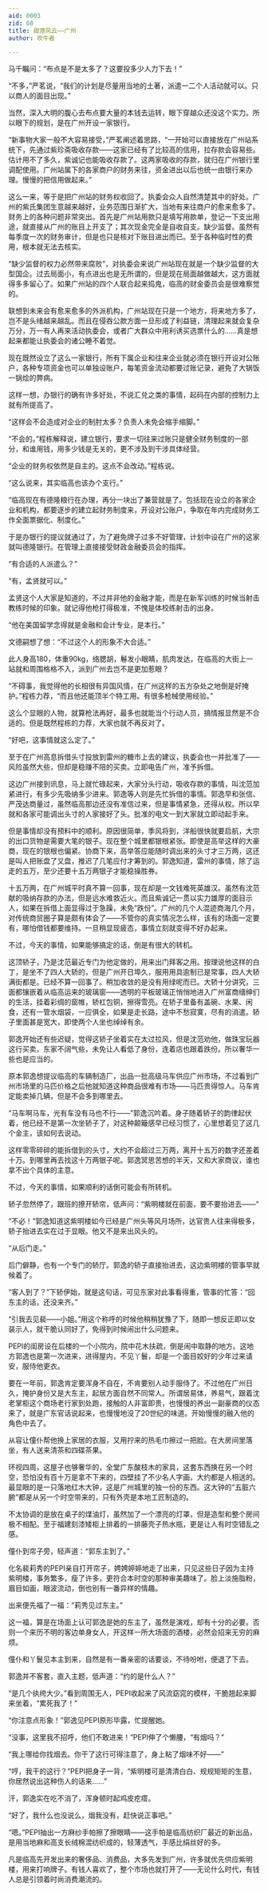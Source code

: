 ```yaml
---
aid: 0003
zid: 68
title: 甜港风云——广州
author: 吹牛者

---
```




  马千瞩问：“布点是不是太多了？这要投多少人力下去！”

  “不多，”严茗说，“我们的计划是尽量用当地的土著，派遣一二个人活动就可以。只以商人的面目出现。”

  当然，深入大明的腹心去布点要大量的本钱去运转，眼下穿越众还没这个实力。所以眼下的规划，是在广州开设一家银行。

  “新事物大家一般不大容易接受，”严茗阐述着思路，“一开始可以直接放在广州站系统下，先通过紫珍斋吸收存款——这家已经有了比较高的信用，拉存款会容易些。估计用不了多久，紫诚记也能吸收存款了。这两家吸收的存款，就归在广州银行里调配使用。广州站属下的各家商户的财务来往，资金进出以后也统一由银行来办理。慢慢的把信用做起来。”

  这么一来，等于是把广州站的财务权收回了。执委会众人自然清楚其中的好处。广州的紫氏集团生意越来越好，业务范围日渐扩大，当地有来往商户的愈来愈多了。财务上的各种问题非常突出。首先是广州站用款只是填写用款单，登记一下支出用途，就直接从广州的账目上开支了；其次现金完全是自收自支。缺少监督。虽然有每季度一次的财务审计，但是也只是核对下账目进出而已。至于各种临时性的费用，根本就无法去核实。

  “缺少监督的权力必然带来腐败”，对执委会来说广州站现在就是一个缺少监督的大型国企。过去局面小，有点进出也是无所谓的，但是现在局面越做越大，这方面就得多多留心了。如果广州站的四个人联合起来捣鬼，临高的财金委员会是很难察觉的。

  联想到未来会有愈来愈多的外派机构，广州站现在只是一个地方，将来地方多了，岂不是头绪越来越乱。而且在侵吞公款方面一旦形成了利益链，清理起来就会复杂万分，万一有人再来活动执委会，或者广大群众中用利诱买选票什么的……真是想起来都能让执委会的诸公睡不着觉。

  现在既然设立了这么一家银行，所有下属企业和往来企业就必须在银行开设对公账户，各种专项资金也可以单独设账户，每笔资金流动都要过账记录，避免了大锅饭一锅烩的弊病。

  这样一想，办银行的确有许多好处，不说汇兑之类的事情，起码在内部的控制力上就有所提高了。

  “这样会不会造成对企业的制肘太多？负责人未免会缩手缩脚。”

  “不会的。”程栋解释说，建立银行，要求一切往来过账只是健全财务制度的一部分，和谁用钱，用多少钱是无关的，更不涉及到干涉具体经营。

  “企业的财务权依然是自主的。这点不会改动。”程栋说。

  “这么说来，其实临高也该办个支行。”

  “临高现在有德隆粮行在办理，再分一块出了兼营就是了。包括现在设立的各家企业和机构，都要逐步的建立起财务制度来，开设对公账户，争取在年内完成财务工作全面票据化、制度化。”

  于是办银行的提议就通过了，为了避免牌子过多不好管理，计划中设在广州的这家就叫德隆银行。在管理上直接接受财政金融委员会的指挥。

  “有合适的人派遣么？”

  “有，孟贤就可以。”

  孟贤这个人大家是知道的，不过并非他的金融才能，而是在新军训练的时候当射击教练时候的印象。就记得他枪打得极准，不愧是体校练射击的出身。

  “他在美国留学念得就是金融和会计专业，是本行。”

  文德嗣想了想：“不过这个人的形象不大合适。”

  此人身高180，体重90kg，络腮胡，鬈发小眼睛，肌肉发达，在临高的大街上一站就和周围格格不入，派到广州去岂不是更加惹眼？

  “不碍事，我觉得他的长相很有异国风情，在广州这样的五方杂处之地倒是好掩护。”程栋力荐，“而且他还能顶半个特工用。有很多枪械使用经验。”

  这么个显眼的人物，就算枪法再好，最多也就能当个行动人员，搞情报显然是不合适的。但是既然程栋的力荐，大家也就不再反对了。

  “好吧，这事情就这么定了。”

  至于在广州高息拆借头寸投放到雷州的糖市上去的建议，执委会也一并批准了——风险虽然大些，但却是稳赚不陪的买卖。立即电告广州，准予拆借。

  这边广州接到讯息，马上就忙碌起来，大家分头行动，吸收存款的事情，叫沈范加紧进行，有多少先吸纳多少进来。郭逸等人则是先忙拆借的事情。郭逸早和张信、严茂达商量过，虽然临高那边还没有准信过来，但是事情紧急，还得从权。所以早就和各家可能调出头寸的人家接好了头。批准的电文一到大家就立即动起手来。

  但是事情却没有预料中的顺利。原因很简单，季风将到，洋船很快就要启航，大宗的出口货物是需要大笔的银子。现在整个城里都银根紧张。即使是高举这样的大豪商，现在的银根也偏紧。协商下来，高举答应能随时调出来的头寸才三万两，这还是叫人把账盘了又盘，推迟了几笔应付才筹到的。郭逸知道，雷州的事情，除了运走的五万，至少还要十五万两银子才能稳操胜券。

  十五万两，在广州城平时真不算一回事，现在却是一文钱难死英雄汉。虽然有沈范献的吸纳存款的办法，但是远水难救近火。而且紫诚记一贯以实力雄厚的面目示人，如果在拆借上面显得过于急躁，未免“跌份”。广州的几个人混迹商海几个月，对传统商贸圈子算是颇有体会了——不管你的真实情况怎么样，该有的场面一定要有，哪怕借钱都要维持。一旦稍显现疲态，事情立刻就变得不好办起来。

  不过，今天的事情，如果能够搞定的话，倒是有很大的转机。

  这顶轿子，乃是沈范最近专门为他定做的，用来出门拜客之用。按理说他这样的白丁，是坐不了四人大轿的，但是广州开日埠久，服用用具逾制已是常事，四人大轿满街都是。已经不算一回事了。稍加收敛的是没有用绿呢而已。大轿十分讲究，三面都镶嵌着从临高运来的玻璃窗——透明的平板玻璃正悄悄地进入广州富商缙绅们的生活，挂着彩绸的窗帷，轿杠包铜，擦得雪亮。在轿子里备有盖碗、水果、闲食，还有一管水烟袋，一应俱全，如果是走长路，途中不愁寂寞，尽有的消遣。轿子里面甚是宽大，即使两个人坐也绰绰有余。

  郭逸开始还有些迟疑，觉得这轿子坐着实在太过拉风，但是沈范劝他，做珠宝玩器这行买卖，东家不阔气些，未免让人看低了身份，连着店也跟着跌份。所以奢华一些也是应当的。

  原本郭逸想提议临高的车辆制造厂，出品一批高级马车供应广州市场，不过看到广州市场里的马匹价格之后他就知道这种商品很难有市场——马匹贵得惊人。马车肯定能卖掉几辆，但是不会多到哪里去。

  “马车啊马车，光有车没有马也不行——”郭逸沉吟着。身子随着轿子的韵律起伏着，他已经不是第一次坐轿子了，对这种颠簸感早已经习惯了，心里想着见了这几个金主，该如何去说动。

  这样零零碎碎的能拆借到的头寸，大约不会超过三万两，离开十五万的数字还差着十万。到哪里再去找这十万两银子呢。郭逸冥思苦想的半天，又和大家商议，谁也拿不出个具体的主意。

  不过，今天的事情，如果顺利的话倒可能会有所转机。

  轿子忽然停了，跟班的撩开轿帘，低声问：“紫明楼就在前面，要不要抬进去——”

  “不必！”郭逸知道这紫明楼如今已经是广州头等风月场所，达官贵人往来得极多，轿子抬进去实在过于显眼。他又不是来出风头的。

  “从后门走。”

  后门僻静，也有一个专门的轿厅。郭逸的轿子直接抬进去，这边紫明楼的管事早就候着了。

  “客人到了？”下轿伊始，就是这句话，可见东家对此事看得重，管事的忙答：“回东主的话，还没来齐。”

  “引我去见裴——小姐。”用这个称呼的时候他稍稍犹豫了下，随即一想反正即以女装示人，就干脆认同好了，免得到时候闹出什么问题来。

  PEPI的闺房设在后楼的一个小院内，院中花木扶疏，倒是闹中取静的地方。这地方郭逸也是第一次进来，进得屋内，不见丫鬟，却是一个面目姣好的少年过来请安，服侍他更衣。

  要在一年前，郭逸肯定要浑身不自在，不肯要别人动手服侍了。不过他在广州日久，掩护身份又是大东主，起居方面自然不同常人。所谓居易体，养易气，跟着沈老掌柜这个商场老行家到处跑，接触的人非富即贵，也慢慢的养出一副豪商的仪态来了，就是广东官话说起来，也慢慢地没了20世纪的味道。开始慢慢的融入他的角色中去了。

  从容让僮仆帮他换上家居的衣服，又用拧来的热毛巾擦过一把脸。在大房间里落坐，有人送来清茶和四碟茶果。

  环视四周，这屋子也够奢华的，全堂广东酸枝木的家具，这套东西换在另一个时空，恐怕没有百十万是拿不下来的，四壁挂了不少名人字画，大约都是人相送的。最显眼的是一只落地红木大钟，这是广州城里的独一份的东西。这大钟的“五脏六腑”都是从另一个时空带来的，只有外壳是本地工匠制造的。

  不太协调的是放在桌子的煤油灯，虽然加了一个漂亮的灯罩，但是造型和整个房间极不相配。至于福建刻漆矮柜上排着的一排藤壳子热水瓶，更是让人有时空错乱之感。

  僮仆到帘子旁，轻声道：“郭东主到了。”

  化名裴莉秀的PEPI亲自打开帘子，娉娉婷婷地走了出来，只见这些日子因为主持紫明楼，事务繁多，瘦了许多，更符合本时空的那种审美趣味了。脸上淡施脂粉，眉目如画，眼波流动，倒也别有一番异样的情趣。

  出来便先福了一福：“莉秀见过东主。”

  这一福，算是在场面上认可郭逸是她的东主了，虽然是演戏，却有十分的必要。否则一个来历不明的客边单身女人，开这样一所大场面的酒楼，必然会招来无穷的麻烦。

  僮仆和丫鬟见本主到来，自然是有一番亲密的话要谈，不待吩咐，便退了下去。

  郭逸并不客套，直入主题，低声道：“约的是什么人？”

  “是几个纨绔大少。”看到周围无人，PEPI收起来了风流窈窕的模样，干脆翘起来脚来坐着，“累死我了！”

  “你注意点形象！”郭逸见PEPI原形毕露，忙提醒她。

  “没事，这里我不招呼，他们不敢进来！”PEPI伸了个懒腰，“有烟吗？”

  “我上哪给你找烟去。你干了这行可得注意了，身上粘了烟味不好——”

  “哼，我干的这行？”PEPI把身子一背，“紫明楼可是清清白白、规规矩矩的生意，你居然说出这种伤人的话来……”

  汗，郭逸实在吃不消了，浑身顿时起鸡皮疙瘩。

  “好了，我什么也没说么，烟我没有，赶快说正事吧。”

  “嗯。”PEPI抽出一方麻纱手帕擦了擦眼睛——这手帕是临高纺织厂最近的新出品，是用当地麻和高支长绒棉混纺织成的，轻薄透气，手感比绢丝好的多。

  凡是临高先开发出来的奢侈品、消费品，大多先发到广州，许多就优先供应紫明楼，用来打响牌子。有钱人喜欢了，整个市场也就打开了——无论什么时代，有钱人总是引领着时尚消费潮流的。



